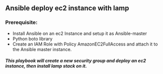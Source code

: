## Ansible deploy ec2 instance with lamp
### Prerequisite:
- Install Ansible on an ec2 Instance and setup it as Ansible-master
- Python boto library
- Create an IAM Role with Policy AmazonEC2FullAccess and attach it to the Ansible master instance.
##### This playbook will create a new security group and deploy an ec2 instance, then install lamp stack on it.
